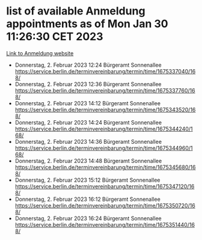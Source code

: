 # list of available Anmeldung appointments as of Mon Jan 30 11:26:30 CET 2023
[Link to Anmeldung website](https://service.berlin.de/terminvereinbarung/termin/tag.php?termin=0&anliegen[]=120686&dienstleisterlist=122210,122217,327316,122219,327312,122227,327314,122231,327346,122243,327348,122252,329742,122260,329745,122262,329748,122254,329751,122271,327278,122273,327274,122277,327276,330436,122280,327294,122282,327290,122284,327292,327539,122291,327270,122285,327266,122286,327264,122296,327268,150230,329760,122301,327282,122297,327286,122294,327284,122312,329763,122314,329775,122304,327330,122311,327334,122309,327332,122281,327352,122279,329772,122276,327324,122274,327326,122267,329766,122246,327318,122251,327320,122257,327322,122208,327298,122226,327300,121362,121364&herkunft=http%3A%2F%2Fservice.berlin.de%2Fdienstleistung%2F120686%2F)
- Donnerstag, 2. Februar 2023 12:24 Bürgeramt Sonnenallee https://service.berlin.de/terminvereinbarung/termin/time/1675337040/168/
- Donnerstag, 2. Februar 2023 12:36 Bürgeramt Sonnenallee https://service.berlin.de/terminvereinbarung/termin/time/1675337760/168/
- Donnerstag, 2. Februar 2023 14:12 Bürgeramt Sonnenallee https://service.berlin.de/terminvereinbarung/termin/time/1675343520/168/
- Donnerstag, 2. Februar 2023 14:24 Bürgeramt Sonnenallee https://service.berlin.de/terminvereinbarung/termin/time/1675344240/168/
- Donnerstag, 2. Februar 2023 14:36 Bürgeramt Sonnenallee https://service.berlin.de/terminvereinbarung/termin/time/1675344960/168/
- Donnerstag, 2. Februar 2023 14:48 Bürgeramt Sonnenallee https://service.berlin.de/terminvereinbarung/termin/time/1675345680/168/
- Donnerstag, 2. Februar 2023 15:12 Bürgeramt Sonnenallee https://service.berlin.de/terminvereinbarung/termin/time/1675347120/168/
- Donnerstag, 2. Februar 2023 16:12 Bürgeramt Sonnenallee https://service.berlin.de/terminvereinbarung/termin/time/1675350720/168/
- Donnerstag, 2. Februar 2023 16:24 Bürgeramt Sonnenallee https://service.berlin.de/terminvereinbarung/termin/time/1675351440/168/
